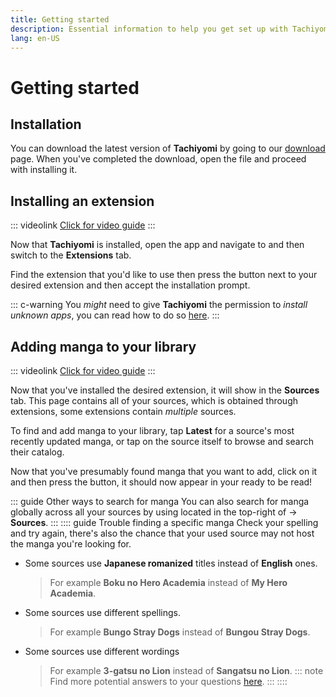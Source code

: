 ```yaml
---
title: Getting started
description: Essential information to help you get set up with Tachiyomi.
lang: en-US
---
```


# Getting started

## Installation

You can download the latest version of **Tachiyomi** by going to our [download](../../download/) page.
When you've completed the download, open the <VersionTag fileName/> file and proceed with installing it.

## Installing an extension

::: videolink
[<MaterialIcon icon="videocam"/> Click for video guide](/assets/guides_extension-install.mp4)
:::

Now that **Tachiyomi** is installed, open the app and navigate to <Navigation item="browse"/> and then switch to the **Extensions** tab.

Find the extension that you'd like to use then press the <Navigation item="install"/> button next to your desired extension and then accept the installation prompt.

::: c-warning
You *might* need to give **Tachiyomi** the permission to *install unknown apps*, you can read how to do so [here](/help/faq/#how-do-i-allow-third-party-installations).
:::

## Adding manga to your library

::: videolink
[<MaterialIcon icon="videocam"/> Click for video guide](/assets/guides_library-add.mp4)
:::

Now that you've installed the desired extension, it will show in the **Sources** tab. This page contains all of your sources, which is obtained through extensions, some extensions contain *multiple* sources.

To find and add manga to your library, tap **Latest** for a source's most recently updated manga, or tap on the source itself to browse and search their catalog.

Now that you've presumably found manga that you want to add, click on it and then press the <Navigation item="bookmark"/> button, it should now appear in your <Navigation item="library"/> ready to be read!

::: guide Other ways to search for manga
You can also search for manga globally across all your sources by using <Navigation item="search"/> located in the top-right of <Navigation item="browse"/> → **Sources**.
:::
:::: guide Trouble finding a specific manga
Check your spelling and try again, there's also the chance that your used source may not host the manga you're looking for.
* Some sources use **Japanese romanized** titles instead of **English** ones.
  > For example **Boku no Hero Academia** instead of **My Hero Academia**.
* Some sources use different spellings.
  > For example **Bungo Stray Dogs** instead of **Bungou Stray Dogs**.
* Some sources use different wordings
  > For example **3-gatsu no Lion** instead of **Sangatsu no Lion**.
::: note
Find more potential answers to your questions [here](/help/faq/#why-can-t-i-find-x-manga).
:::
::::
